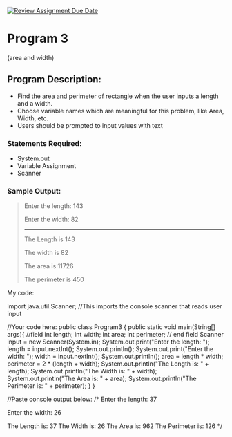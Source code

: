 [![Review Assignment Due Date](https://classroom.github.com/assets/deadline-readme-button-22041afd0340ce965d47ae6ef1cefeee28c7c493a6346c4f15d667ab976d596c.svg)](https://classroom.github.com/a/gNIqS1ZK)
# Program 3
(area and width)

## Program Description:  
- Find the area and perimeter of rectangle when the user inputs a length and a width.
- Choose variable names which are meaningful for this problem, like Area, Width, etc.
- Users should be prompted to input values with text


### Statements Required: 
- System.out
- Variable Assignment
- Scanner

### Sample Output:
>Enter the length: 143
>
>Enter the width: 82
>
>-------------
>
>The Length is 143
>
>The width is 82
>
>
>The area is 11726
>
>The perimeter is 450


My code: 

import java.util.Scanner; //This imports the console scanner that reads user input

//Your code here:
public class Program3 {
    public static void main(String[] args){
        //field
        int length;
        int width;
        int area;
        int perimeter;
        // end field
        Scanner input = new Scanner(System.in);
        System.out.print("Enter the length: ");
        length = input.nextInt();
        System.out.println();
        System.out.print("Enter the width: ");
        width = input.nextInt();
        System.out.println();
        area = length * width;
        perimeter = 2 * (length + width);
        System.out.println("The Length is: " + length);
        System.out.println("The Width is: " + width);
        System.out.println("The Area is: " + area);
        System.out.println("The Perimeter is: " + perimeter);
    }
}



//Paste console output below:
/*
Enter the length: 37

Enter the width: 26

The Length is: 37
The Width is: 26
The Area is: 962
The Perimeter is: 126
*/
